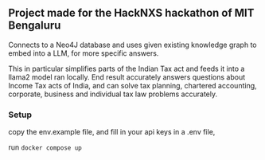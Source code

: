 ## Project made for the HackNXS hackathon of MIT Bengaluru

Connects to a Neo4J database and uses given existing knowledge graph to embed into a LLM, for more specific answers.

This in particular simplifies parts of the Indian Tax act and feeds it into a llama2 model ran locally. End result accurately answers questions about Income Tax acts of India, and can solve tax planning, chartered accounting, corporate, business and individual tax law problems accurately.


### Setup

copy the env.example file, and fill in your api keys in a .env file,

run ```docker compose up```

